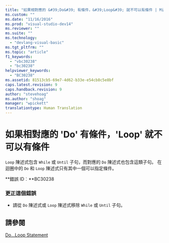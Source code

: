 ```yaml
---
title: "如果相對應的 &#39;Do&#39; 有條件，&#39;Loop&#39; 就不可以有條件 | Microsoft Docs"
ms.custom: ""
ms.date: "11/16/2016"
ms.prod: "visual-studio-dev14"
ms.reviewer: ""
ms.suite: ""
ms.technology: 
  - "devlang-visual-basic"
ms.tgt_pltfrm: ""
ms.topic: "article"
f1_keywords: 
  - "vbc30238"
  - "bc30238"
helpviewer_keywords: 
  - "BC30238"
ms.assetid: 81513cb5-69e7-4d62-b33e-e54cb8c5e8bf
caps.latest.revision: 9
caps.handback.revision: 9
author: "stevehoag"
ms.author: "shoag"
manager: "wpickett"
translationtype: Human Translation
---
```

# 如果相對應的 &#39;Do&#39; 有條件，&#39;Loop&#39; 就不可以有條件
`Loop` 陳述式包含 `While` 或 `Until` 子句，而對應的 `Do` 陳述式也包含這類子句。 在迴圈中的 `Do` 和 `Loop` 陳述式只有其中一個可以指定條件。  
  
 **錯誤 ID︰**BC30238  
  
### 更正這個錯誤  
  
-   請從 `Do` 陳述式或 `Loop` 陳述式移除 `While` 或 `Until` 子句。  
  
## 請參閱  
 [Do...Loop Statement](../../visual-basic/language-reference/statements/do-loop-statement.md)